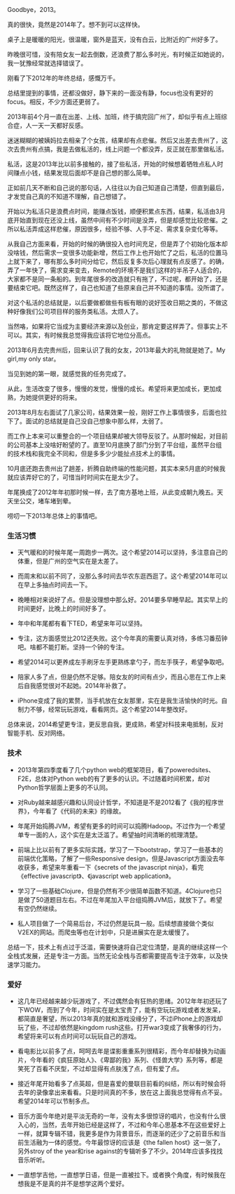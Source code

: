 Goodbye，2013。

真的很快，竟然是2014年了。想不到可以这样快。

桌子上是暖暖的阳光，很温暖，窗外是蓝天，没有白云，比附近的广州好多了。

昨晚很可惜，没有陪女友一起去倒数，还浪费了那么多时光，有时候正如她说的，我一犹豫经常就选择错误了。

刚看了下2012年的年终总结，感慨万千。

总结里提到的事情，还都没做好，静下来的一面没有静，focus也没有更好的focus。相反，不少方面还更弱了。

2013年前4个月一直在出差、上线、加班，终于搞完回广州了，却似乎有点上班综合症，人一天一天都好反感。

迷迷糊糊的被姨妈拉去相亲了个女孩，结果却有点悲催。然后又出差去贵州了，这次去贵州有点搞，我是去做私活的，线上问题一个都没弄，反正就在那里做私活。

私活，这是2013年比以前多接触的，接了些私活，开始的时候想着牺牲点私人时间赚点小钱，结果发现后面却不是自己想的那么简单。

正如前几天不断和自己说的那句话，人往往以为自己知道自己清楚，但直到最后，才发觉自己真的不知道不理解，自己想错了。

开始以为私活只是浪费点时间，能赚点饭钱，顺便积累点东西，结果，私活由3月底开始直到现在还没上线，虽然中间有不少时间是没弄，但是却感觉比较悲催。之所以私活弄成这样悲催，原因很多，经验不够、人手不足、需求复杂变化等等。

从我自己方面来看，开始的时候的确很投入也时间充足，但是弄了个初始化版本却没啥钱，然后需求一变很多功能新增，然后工作上也开始忙了之后，私活的位置马上就下来了，哪有那么多时间分给它，然后反复多次后心理就有点反感了。的确，弄了一年快了，需求变来变去，Remote的环境不是我们这样的半吊子人适合的，大家都不是同一条船的。到年尾很多的改造就只有拖了，不过呢，都开始了，还是要结束它吧。既然这样了，自己也知道了些原来自己并不知道的事情。没所谓了。

对这个私活的总结就是，以后要做都做些有板有眼的说好签收日期之类的，不做这种好像我们公司项目样的服务类私活。太烦人了。

当然咯，如果将它当成为主要经济来源以及创业，那肯定要这样弄了。但事实上不可以。其实，有时候我总觉得我应该将它地位分高点。

2013年6月去完贵州后，回来认识了我的女友，2013年最大的礼物就是她了。My girl,my only star。

当见到她的第一眼，就感觉我的任务完成了。

从此，生活改变了很多，慢慢的发觉，慢慢的成长。希望将来更加成长，更加成熟，为她提供更好的将来。

2013年8月左右面试了几家公司，结果效果一般，刚好工作上事情很多，后面也拉下了。面试的总结就是自己没自己想象中那么样，太弱了。

而工作上本来可以重整合的一个项目结果却被大领导反驳了。从那时候起，对目前的公司基本上没啥好盼望的了。直至10月底换了部门分到了平台组，虽然平台组的技术栈和我完全不同和，但是多多少少能扯点技术上的事情。

10月底还跑去贵州出了趟差，折腾自助终端的性能问题，其实本来5月底的时候我就应该弄好它的了，可惜当时时间实在是太少了。

年尾换成了2012年年初那时候一样，去了南方基地上班，从此变成朝九晚五。天天坐公交，堵车堵到晕。

唠叨一下2013年总体上的事情吧。

### 生活习惯

+ 天气暖和的时候年尾一周跑步一两次。这个希望2014可以坚持，多注意自己的体重，但是广州的空气实在是太差了。

+ 而周末和以前不同了，没那么多时间去华农东逛西逛了。这个希望2014年可以在早上多抽点时间去一下。

+ 晚睡相对来说好了点。但是没理想中那么好。2014要多早睡早起。其实早上的时间更好，比晚上的时间好多了。

+ 年中和年尾都有看下TED，希望来年可以坚持。

+ 专注，这方面感觉比2012还失败。这个今年真的需要认真对待，多练习番茄钟吧。啥都不能打断。坚持一个钟的专注。

+ 希望2014可以更养成左手刷牙左手更熟练拿勺子，而左手筷子，希望争取吧。

+ 陪家人多了点，但是仍然不足够。陪女友的时间有点少，而且心思在工作上来后自我感觉很对不起她。2014年补救了。

+ iPhone变成了我的累赘，当手机放在女友那里，实在是我生活愉快的时光。自制力不够，经常玩玩游戏，看看网页。这个希望2014年整改好。

总体来说，2014希望更专注，更反思自我，更成熟，希望对科技来电抵制，反对智能手机、反对网络。

### 技术

+ 2013年第四季度看了几个python web的框架项目，看了poweredsites、F2E，总体对Python web的有了更多的认识。不过随着时间积累，却对Python哲学层面上更多的不认同。

+ 对Ruby越来越感兴趣和认同设计哲学，不知道是不是2012看了《我的程序世界》，今年看了《代码的未来》的缘故。

+ 年尾开始捣腾JVM，希望有更多的时间可以捣腾Hadoop。不过作为一个希望单专一面的人，这个实在是太泛滥了。希望抽时间清晰的梳理清楚。

+ 前端上比以前有了更多实际实践，学习了一下bootstrap，学习了一些基本的前端优化策略，了解了一些Responsive design，但是Javascript方面没去年收获多，希望来年重看一下《secrets of the javascript ninja》，看完《effective javascript》、《javascript web application》。

+ 学习了一些基础Clojure，但是仍然有不少很简单函数不知道。4Clojure也只是做了50道题目左右。不过在年尾加入平台组捣腾JVM后，就放下了。希望有空仍然继续。

+ 私人项目做了一个简易后台，不过仍然是玩具一般。后续想直接做个类似V2EX的网站。而爬虫等也在计划中，只是进展实在是太缓慢了。

总结一下，技术上有点过于泛滥，需要快速将自己定位清楚，是真的继续这样一个全栈式发展，还是专注一方面。当然无论全栈与否都需要提高专注于效率，以及快速学习能力。

### 爱好

+ 这几年已经越来越少玩游戏了，不过偶然会有狂热的思绪。2012年年初还玩了下WOW，而到了今年，时间实在是太宝贵了，能有空玩玩游戏或者发发呆，都简直是奢望，所以2013年真的就和游戏没缘分了，不过iPhone上的游戏却玩了些，不过却依然是kingdom rush这些。打开war3变成了我奢侈的行为，希望将来可以有点时间可以玩玩自己的游戏。

+ 看电影比以前多了点，呵呵去年是谍影重重系列很精彩，而今年却替换为动画片，今年看的《疯狂原始人》、《卑鄙的我》系列、《怪兽大学》系列等，都是笑死了百看不厌型，不过却显得有点肤浅了点，但有爱了点。

+ 接近年尾开始看多了点英超，但是喜爱的曼联目前看的纠结，所以有时候会将去年的录像拿出来看看。只是时间真的不多，放在这上面我总觉得有点不妥。希望2014年可以节制多点。

+ 音乐方面今年绝对是平淡无奇的一年，没有太多很惊讶的唱片，也没有什么很入心的，当然，去年开始已经是这样了，不过和今年心思基本不在这些爱好上一样，就算专辑不错，我更多是作为背景音乐，而逐渐的还少了之前音乐和当前生活融为一体的感觉。今年最惊讶的应该是《the fallen host》这一张了，另外stroy of the year和rise against的专辑听多了不少。2014年应该多找找音乐听听。

+ 一直想学吉他，一直想学日语，但是一直被拉下。或者换个角度，有时候我在想我是不是真的并不是想学这两个爱好。

